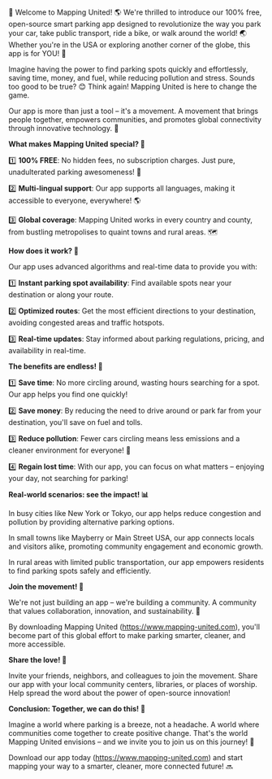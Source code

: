 🚨 Welcome to Mapping United! 🌎 We're thrilled to introduce our 100% free, open-source smart parking app designed to revolutionize the way you park your car, take public transport, ride a bike, or walk around the world! 🌏 Whether you're in the USA or exploring another corner of the globe, this app is for YOU! 💖

Imagine having the power to find parking spots quickly and effortlessly, saving time, money, and fuel, while reducing pollution and stress. Sounds too good to be true? 😊 Think again! Mapping United is here to change the game.

Our app is more than just a tool – it's a movement. A movement that brings people together, empowers communities, and promotes global connectivity through innovative technology. 🌈

**What makes Mapping United special? 🤔**

1️⃣ **100% FREE**: No hidden fees, no subscription charges. Just pure, unadulterated parking awesomeness! 💸

2️⃣ **Multi-lingual support**: Our app supports all languages, making it accessible to everyone, everywhere! 🌎

3️⃣ **Global coverage**: Mapping United works in every country and county, from bustling metropolises to quaint towns and rural areas. 🗺️

**How does it work? 🔧**

Our app uses advanced algorithms and real-time data to provide you with:

1️⃣ **Instant parking spot availability**: Find available spots near your destination or along your route.

2️⃣ **Optimized routes**: Get the most efficient directions to your destination, avoiding congested areas and traffic hotspots.

3️⃣ **Real-time updates**: Stay informed about parking regulations, pricing, and availability in real-time.

**The benefits are endless! 🤩**

1️⃣ **Save time**: No more circling around, wasting hours searching for a spot. Our app helps you find one quickly!

2️⃣ **Save money**: By reducing the need to drive around or park far from your destination, you'll save on fuel and tolls.

3️⃣ **Reduce pollution**: Fewer cars circling means less emissions and a cleaner environment for everyone! 🌟

4️⃣ **Regain lost time**: With our app, you can focus on what matters – enjoying your day, not searching for parking!

**Real-world scenarios: see the impact! 📊**

In busy cities like New York or Tokyo, our app helps reduce congestion and pollution by providing alternative parking options.

In small towns like Mayberry or Main Street USA, our app connects locals and visitors alike, promoting community engagement and economic growth.

In rural areas with limited public transportation, our app empowers residents to find parking spots safely and efficiently.

**Join the movement! 🌟**

We're not just building an app – we're building a community. A community that values collaboration, innovation, and sustainability. 💚

By downloading Mapping United (https://www.mapping-united.com), you'll become part of this global effort to make parking smarter, cleaner, and more accessible.

**Share the love! 🤗**

Invite your friends, neighbors, and colleagues to join the movement. Share our app with your local community centers, libraries, or places of worship. Help spread the word about the power of open-source innovation!

**Conclusion: Together, we can do this! 💪**

Imagine a world where parking is a breeze, not a headache. A world where communities come together to create positive change. That's the world Mapping United envisions – and we invite you to join us on this journey! 🌈

Download our app today (https://www.mapping-united.com) and start mapping your way to a smarter, cleaner, more connected future! 🔜